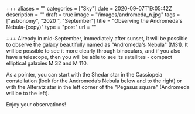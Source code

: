 +++
aliases = ""
categories = ["Sky"]
date = 2020-09-07T19:05:42Z
description = ""
draft = true
image = "/images/andromeda_n.jpg"
tags = ["astronomy", "2020 ", "September"]
title = "Observing the Andromeda's Nebula-(copy)"
type = "post"
url = ""

+++
Already in mid-September, immediately after sunset, it will be possible to observe the galaxy beautifully named as "Andromeda's Nebula" (M31). It will be possible to see it more clearly through binoculars, and if you also have a telescope, then you will be able to see its satellites - compact elliptical galaxies M 32 and M 110.  
  
As a pointer, you can start with the Shedar star in the Cassiopeia constellation (look for the Andromeda’s Nebula below and to the right) or with the Alferatz star in the left corner of the "Pegasus square" (Andromeda will be to the left).  
  
Enjoy your observations!